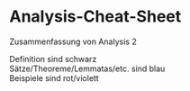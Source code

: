 # Analysis-Cheat-Sheet
Zusammenfassung von Analysis 2

Definition sind schwarz  
Sätze/Theoreme/Lemmatas/etc. sind blau  
Beispiele sind rot/violett  
